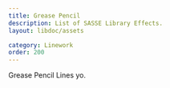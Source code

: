 ```yaml
---
title: Grease Pencil
description: List of SASSE Library Effects.
layout: libdoc/assets

category: Linework
order: 200
---
```


Grease Pencil Lines yo.
